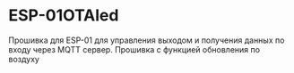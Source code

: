 # ESP-01OTAled
Прошивка для ESP-01 для управления выходом и получения данных по входу через MQTT сервер. 
Прошивка с функцией обновления по воздуху
